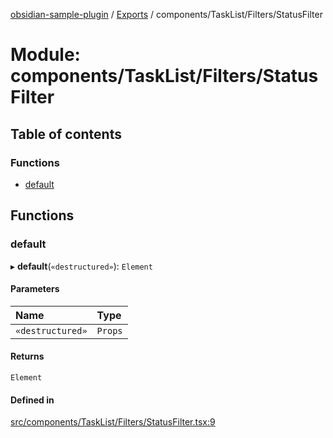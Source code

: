 [obsidian-sample-plugin](../README.md) / [Exports](../modules.md) / components/TaskList/Filters/StatusFilter

# Module: components/TaskList/Filters/StatusFilter

## Table of contents

### Functions

- [default](components_TaskList_Filters_StatusFilter.md#default)

## Functions

### default

▸ **default**(`«destructured»`): `Element`

#### Parameters

| Name | Type |
| :------ | :------ |
| `«destructured»` | `Props` |

#### Returns

`Element`

#### Defined in

[src/components/TaskList/Filters/StatusFilter.tsx:9](https://github.com/dromse/personal-grind-manager/blob/93620cd/src/components/TaskList/Filters/StatusFilter.tsx#L9)

